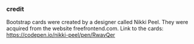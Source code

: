 ### credit

Bootstrap cards were created by a designer called Nikki Peel. They were acquired from the website freefrontend.com. Link to the cards: https://codepen.io/nikki-peel/pen/RwavQer